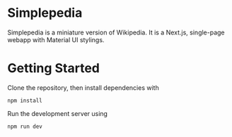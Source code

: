 # Simplepedia

Simplepedia is a miniature version of Wikipedia. It is a Next.js, single-page webapp with Material UI stylings.

# Getting Started

Clone the repository, then install dependencies with

```
npm install
```

Run the development server using

```
npm run dev
```
